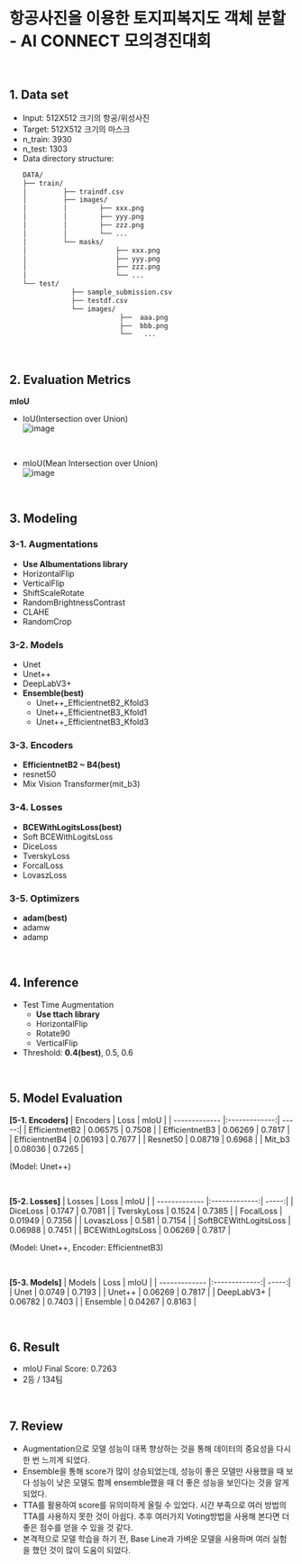 # 항공사진을 이용한 토지피복지도 객체 분할 - AI CONNECT 모의경진대회

<br>

## 1. Data set

- Input: 512X512 크기의 항공/위성사진
- Target: 512X512 크기의 마스크
- n_train: 3930
- n_test: 1303
- Data directory structure:
    ```bash
    DATA/
    ├── train/
    │         ├── traindf.csv  
    │         ├── images/
    │         │        ├── xxx.png
    │         │        ├── yyy.png
    │         │        ├── zzz.png
    │         │        └── ...  
    │         └── masks/
    │                      ├── xxx.png
    │                      ├── yyy.png
    │                      ├── zzz.png
    │                      └── ...  
    └── test/
                ├── sample_submission.csv
                ├── testdf.csv
                └── images/
                            ├──  aaa.png
                            ├──  bbb.png  
                            └──   ...
    ```

<br>

## 2. Evaluation Metrics


**mIoU**
- IoU(Intersection over Union) <br>
![image](https://user-images.githubusercontent.com/67961082/208120795-a173e110-79ad-4b82-8241-16e5f3ab7f69.png)


<br>

- mIoU(Mean Intersection over Union) <br>
![image](https://user-images.githubusercontent.com/67961082/208120828-f43b03d8-f87f-4d54-a7cb-376f109e9fa5.png)


<br>

## 3. Modeling

### 3-1. Augmentations
- **Use Albumentations library**
- HorizontalFlip
- VerticalFlip
- ShiftScaleRotate
- RandomBrightnessContrast
- CLAHE
- RandomCrop


### 3-2. Models
- Unet
- Unet++
- DeepLabV3+
- **Ensemble(best)**
    - Unet++_EfficientnetB2_Kfold3
    - Unet++_EfficientnetB3_Kfold1
    - Unet++_EfficientnetB3_Kfold3

### 3-3. Encoders
- **EfficientnetB2 ~ B4(best)**
- resnet50
- Mix Vision Transformer(mit_b3)

### 3-4. Losses
- **BCEWithLogitsLoss(best)**
- Soft BCEWithLogitsLoss
- DiceLoss
- TverskyLoss
- ForcalLoss
- LovaszLoss

### 3-5. Optimizers
- **adam(best)**
- adamw
- adamp

<br>

## 4. Inference

 - Test Time Augmentation
    - **Use ttach library**
    - HorizontalFlip
    - Rotate90
    - VerticalFlip
- Threshold: **0.4(best)**, 0.5, 0.6

<br>

## 5. Model Evaluation

**[5-1. Encoders]**
| Encoders      | Loss          | mIoU  |
| ------------- |:-------------:| -----:|
| EfficientnetB2      | 0.06575      |   0.7508 |
| EfficientnetB3   | 0.06269      |    0.7817 |
| EfficientnetB4     | 0.06193      |    0.7677 |
| Resnet50    | 0.08719      |    0.6968 |
| Mit_b3     | 0.08036      |    0.7265 |

(Model: Unet++)

<br>

**[5-2. Losses]**
| Losses        | Loss          | mIoU  |
| ------------- |:-------------:| -----:|
| DiceLoss      | 0.1747      |   0.7081 |
| TverskyLoss   | 0.1524      |    0.7385 |
| FocalLoss     | 0.01949      |    0.7356 |
| LovaszLoss    | 0.581      |    0.7154 |
| SoftBCEWithLogitsLoss     | 0.06988      |    0.7451 |
| BCEWithLogitsLoss     | 0.06269      |    0.7817 |

(Model: Unet++, Encoder: EfficientnetB3)

<br>

**[5-3. Models]**
| Models        | Loss          | mIoU  |
| ------------- |:-------------:| -----:|
| Unet      | 0.0749      |   0.7193 |
| Unet++    | 0.06269      |    0.7817 |
| DeepLabV3+     | 0.06782      |    0.7403 |
| Ensemble    | 0.04267      |    0.8163 |

<br>

## 6. Result
- mIoU Final Score: 0.7263
- 2등 / 134팀

<br>

## 7. Review
- Augmentation으로 모델 성능이 대폭 향상하는 것을 통해 데이터의 중요성을 다시 한 번 느끼게 되었다.
- Ensemble을 통해 score가 많이 상승되었는데, 성능이 좋은 모델만 사용했을 때 보다 성능이 낮은 모델도 함께 ensemble했을 때 더 좋은 성능을 보인다는 것을 알게되었다.
- TTA를 활용하여 score를 유의미하게 올릴 수 있었다. 시간 부족으로 여러 방법의 TTA를 사용하지 못한 것이 아쉽다. 추후 여러가지 Voting방법을 사용해 본다면 더 좋은 점수를 얻을 수 있을 것 같다.
- 본격적으로 모델 학습을 하기 전, Base Line과 가벼운 모델을 사용하며 여러 실험을 했던 것이 많이 도움이 되었다.
